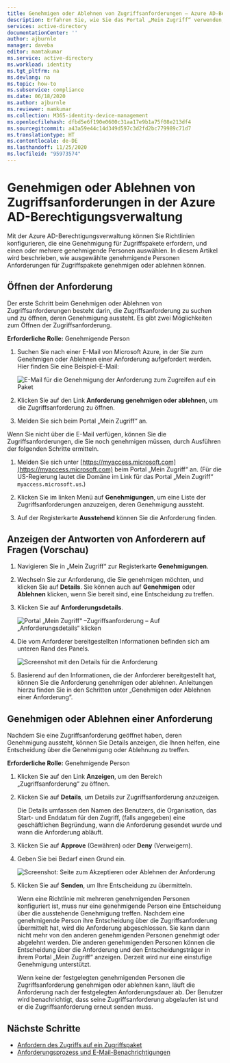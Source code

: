 ```yaml
---
title: Genehmigen oder Ablehnen von Zugriffsanforderungen – Azure AD-Berechtigungsverwaltung
description: Erfahren Sie, wie Sie das Portal „Mein Zugriff“ verwenden, um Anforderungen für ein Zugriffspaket in der Azure Active Directory-Berechtigungsverwaltung zu genehmigen oder abzulehnen.
services: active-directory
documentationCenter: ''
author: ajburnle
manager: daveba
editor: mamtakumar
ms.service: active-directory
ms.workload: identity
ms.tgt_pltfrm: na
ms.devlang: na
ms.topic: how-to
ms.subservice: compliance
ms.date: 06/18/2020
ms.author: ajburnle
ms.reviewer: mamkumar
ms.collection: M365-identity-device-management
ms.openlocfilehash: dfbd5e6f190e0600c31aa17e9b1a75f08e213df4
ms.sourcegitcommit: a43a59e44c14d349d597c3d2fd2bc779989c71d7
ms.translationtype: HT
ms.contentlocale: de-DE
ms.lasthandoff: 11/25/2020
ms.locfileid: "95973574"
---
```

# <a name="approve-or-deny-access-requests-in-azure-ad-entitlement-management"></a>Genehmigen oder Ablehnen von Zugriffsanforderungen in der Azure AD-Berechtigungsverwaltung

Mit der Azure AD-Berechtigungsverwaltung können Sie Richtlinien konfigurieren, die eine Genehmigung für Zugriffspakete erfordern, und einen oder mehrere genehmigende Personen auswählen. In diesem Artikel wird beschrieben, wie ausgewählte genehmigende Personen Anforderungen für Zugriffspakete genehmigen oder ablehnen können.

## <a name="open-request"></a>Öffnen der Anforderung

Der erste Schritt beim Genehmigen oder Ablehnen von Zugriffsanforderungen besteht darin, die Zugriffsanforderung zu suchen und zu öffnen, deren Genehmigung aussteht. Es gibt zwei Möglichkeiten zum Öffnen der Zugriffsanforderung.

**Erforderliche Rolle:** Genehmigende Person

1. Suchen Sie nach einer E-Mail von Microsoft Azure, in der Sie zum Genehmigen oder Ablehnen einer Anforderung aufgefordert werden. Hier finden Sie eine Beispiel-E-Mail:

    ![E-Mail für die Genehmigung der Anforderung zum Zugreifen auf ein Paket](./media/entitlement-management-shared/approver-request-email.png)

1. Klicken Sie auf den Link **Anforderung genehmigen oder ablehnen**, um die Zugriffsanforderung zu öffnen.

1. Melden Sie sich beim Portal „Mein Zugriff“ an.

Wenn Sie nicht über die E-Mail verfügen, können Sie die Zugriffsanforderungen, die Sie noch genehmigen müssen, durch Ausführen der folgenden Schritte ermitteln.

1. Melden Sie sich unter [https://myaccess.microsoft.com](https://myaccess.microsoft.com) beim Portal „Mein Zugriff“ an.  (Für die US-Regierung lautet die Domäne im Link für das Portal „Mein Zugriff“ `myaccess.microsoft.us`.)

1. Klicken Sie im linken Menü auf **Genehmigungen**, um eine Liste der Zugriffsanforderungen anzuzeigen, deren Genehmigung aussteht.

1. Auf der Registerkarte **Ausstehend** können Sie die Anforderung finden.

## <a name="view-requestors-answers-to-questions-preview"></a>Anzeigen der Antworten von Anforderern auf Fragen (Vorschau)

1. Navigieren Sie in „Mein Zugriff“ zur Registerkarte **Genehmigungen**.

1. Wechseln Sie zur Anforderung, die Sie genehmigen möchten, und klicken Sie auf **Details**. Sie können auch auf **Genehmigen** oder **Ablehnen** klicken, wenn Sie bereit sind, eine Entscheidung zu treffen.

1. Klicken Sie auf **Anforderungsdetails**.

     ![Portal „Mein Zugriff“ –Zugriffsanforderung – Auf „Anforderungsdetails“ klicken](./media/entitlement-management-request-approve/requestor-information-request-details.png)

1. Die vom Anforderer bereitgestellten Informationen befinden sich am unteren Rand des Panels.

     ![Screenshot mit den Details für die Anforderung](./media/entitlement-management-request-approve/requestor-information-requestor-answers.png)

1. Basierend auf den Informationen, die der Anforderer bereitgestellt hat, können Sie die Anforderung genehmigen oder ablehnen. Anleitungen hierzu finden Sie in den Schritten unter „Genehmigen oder Ablehnen einer Anforderung“.

## <a name="approve-or-deny-request"></a>Genehmigen oder Ablehnen einer Anforderung

Nachdem Sie eine Zugriffsanforderung geöffnet haben, deren Genehmigung aussteht, können Sie Details anzeigen, die Ihnen helfen, eine Entscheidung über die Genehmigung oder Ablehnung zu treffen.

**Erforderliche Rolle:** Genehmigende Person

1. Klicken Sie auf den Link **Anzeigen**, um den Bereich „Zugriffsanforderung“ zu öffnen.

1. Klicken Sie auf **Details**, um Details zur Zugriffsanforderung anzuzeigen.

    Die Details umfassen den Namen des Benutzers, die Organisation, das Start- und Enddatum für den Zugriff, (falls angegeben) eine geschäftlichen Begründung, wann die Anforderung gesendet wurde und wann die Anforderung abläuft.

1. Klicken Sie auf **Approve** (Gewähren) oder **Deny** (Verweigern).

1. Geben Sie bei Bedarf einen Grund ein.

    ![Screenshot: Seite zum Akzeptieren oder Ablehnen der Anforderung](./media/entitlement-management-request-approve/my-access-approve-request.png)

1. Klicken Sie auf **Senden**, um Ihre Entscheidung zu übermitteln.

    Wenn eine Richtlinie mit mehreren genehmigenden Personen konfiguriert ist, muss nur eine genehmigende Person eine Entscheidung über die ausstehende Genehmigung treffen. Nachdem eine genehmigende Person ihre Entscheidung über die Zugriffsanforderung übermittelt hat, wird die Anforderung abgeschlossen. Sie kann dann nicht mehr von den anderen genehmigenden Personen genehmigt oder abgelehnt werden. Die anderen genehmigenden Personen können die Entscheidung über die Anforderung und den Entscheidungsträger in ihrem Portal „Mein Zugriff“ anzeigen. Derzeit wird nur eine einstufige Genehmigung unterstützt.

    Wenn keine der festgelegten genehmigenden Personen die Zugriffsanforderung genehmigen oder ablehnen kann, läuft die Anforderung nach der festgelegten Anforderungsdauer ab. Der Benutzer wird benachrichtigt, dass seine Zugriffsanforderung abgelaufen ist und er die Zugriffsanforderung erneut senden muss.

## <a name="next-steps"></a>Nächste Schritte

- [Anfordern des Zugriffs auf ein Zugriffspaket](entitlement-management-request-access.md)
- [Anforderungsprozess und E-Mail-Benachrichtigungen](entitlement-management-process.md)
